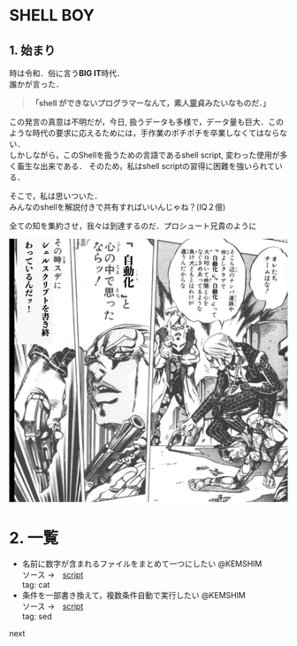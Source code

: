 # SHELL BOY
## 1. 始まり
時は令和．俗に言う**BIG IT**時代．  
誰かが言った．
>**「shell ができないプログラマーなんて，素人童貞みたいなものだ．」**  

この発言の真意は不明だが，今日, 扱うデータも多様で，データ量も巨大．このような時代の要求に応えるためには，手作業のポチポチを卒業しなくてはならない．  
しかしながら，このShellを扱うための言語であるshell script, 変わった使用が多く畜生な出来である．
そのため，私はshell scriptの習得に困難を強いられている．  

そこで，私は思いついた．  
みんなのshellを解説付きで共有すればいいんじゃね？(IQ２億)

全ての知を集約させ，我々は到達するのだ．プロシュート兄貴のように  

![Aniki](/fig/aniki.png)

# 2. 一覧
- 名前に数字が含まれるファイルをまとめて一つにしたい @KEMSHlM  
    ソース →　[script](/scripts/cat.sh)  
    tag: cat  
- 条件を一部書き換えて，複数条件自動で実行したい @KEMSHlM  
    ソース →　[script](/scripts/ITO.sh)  
    tag: sed  

next
